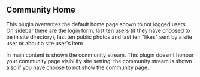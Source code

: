 Community Home
--------------

This plugin overwrites the default home page shown to not logged users.
On sidebar there are the login form, last ten users (if they have 
choosed to be in site directory), last ten public photos and last ten
"likes" sent by a site user or about a site user's item

In main content is shown the community stream. This plugin doesn't 
honour your community page visibility site setting: the community 
stream is shown also if you have choose to not show the community page.
